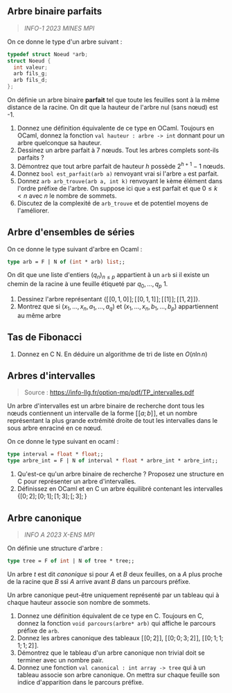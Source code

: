 
## Arbre binaire parfaits
> *INFO-1 2023 MINES MPI*

On ce donne le type d'un arbre suivant :
```c
typedef struct Noeud *arb;
struct Noeud {
  int valeur;
  arb fils_g;
  arb fils_d;
};
```

On définie un arbre binaire **parfait** tel que toute les feuilles sont à la même distance de la racine.
On dit que la hauteur de l'arbre nul (sans nœud) est -1.
1. Donnez une définition équivalente de ce type en OCaml. Toujours en OCaml, donnez la fonction `val hauteur : arbre -> int` donnant pour un arbre quelconque sa hauteur.
2. Dessinez un arbre parfait à 7 nœuds. Tout les arbres complets sont-ils parfaits ?
3. Démontrez que tout arbre parfait de hauteur $h$ possède $2^{h+1}-1$ nœuds.
4. Donnez `bool est_parfait(arb a)` renvoyant vrai si l'arbre `a` est parfait.
5. Donnez `arb arb_trouve(arb a, int k)` renvoyant le `k`ème élément dans l'ordre préfixe de l'arbre. On suppose ici que `a` est parfait et que $0\le k<n$ avec $n$ le nombre de sommets.
6. Discutez de la complexité de `arb_trouve` et de potentiel moyens de l'améliorer.

## Arbre d'ensembles de séries
On ce donne le type suivant d'arbre en Ocaml :
```ocaml
type arb = F | N of (int * arb) list;;
```

On dit que une liste d'entiers $(q_n)_{n\le p}$ appartient à un `arb` si il existe un chemin de la racine à une feuille étiqueté par $q_0,...,q_p$
1. 
1. Dessinez l'arbre représentant $\{ [ \! [0,1,0]\!]; [ \! [0,1,1]\!]; [ \! [1]\!]; [ \! [1,2]\!]\}$.
2. Montrez que si $(x_1,...,x_n,a_1,...,a_q)$ et $(x_1,...,x_n,b_1,...,b_p)$ appartiennent au même arbre 

## Tas de Fibonacci

1. Donnez en C
N. En déduire un algorithme de tri de liste en $O(n\ln n)$

## Arbres d'intervalles
> Source : https://info-llg.fr/option-mp/pdf/TP_intervalles.pdf

Un arbre d'intervalles est un arbre binaire de recherche dont tous les nœuds contiennent un intervalle de la forme $[\![ a; b]\!]$, et un nombre représentant la plus grande extrémité droite de tout les intervalles dans le sous arbre enraciné en ce nœud.

On ce donne le type suivant en ocaml :
```ocaml
type interval = float * float;;
type arbre_int = F | N of interval * float * arbre_int * arbre_int;;
```

1. Qu'est-ce qu'un arbre binaire de recherche ? Proposez une structure en C pour représenter un arbre d'intervalles.
2. Définissez en OCaml et en C un arbre équilibré contenant les intervalles $\{[0;2]; [0;1]; [1;3]; [;3]; \}$ 
## Arbre canonique
> *INFO A 2023 X-ENS MPI*

On définie une structure d'arbre :
```ocaml
type tree = F of int | N of tree * tree;;
``` 
Un arbre _t_ est dit *canonique* si pour $A$ et $B$ deux feuilles, on a $A$ plus proche de la racine que $B$ ssi $A$ arrive avant $B$ dans un parcours préfixe.

Un arbre canonique peut-être uniquement représenté par un tableau qui à chaque hauteur associe son nombre de sommets.

1. Donnez une définition équivalent de ce type en C. Toujours en C, donnez la fonction `void parcours(arbre* arb)` qui affiche le parcours préfixe de `arb`.
2. Donnez les arbres canonique des tableaux $[\![0;2]\!]$, $[\![0;0;3;2]\!]$, $[\![0;1;1;1;1;2]\!]$.
3. Démontrez que le tableau d'un arbre canonique non trivial doit se terminer avec un nombre pair.
4. Donnez une fonction `val canonical : int array -> tree` qui à un tableau associe son arbre canonique. On mettra sur chaque feuille son indice d'apparition dans le parcours préfixe. 


<!--stackedit_data:
eyJoaXN0b3J5IjpbLTExNTQyMzU4NjAsMTE3MTQxMjk4NiwxNz
EyMTYwMTcsLTk4MDgxMTM5OCwxMTUyNjc1MDAsLTE5Njc3MTg3
NjAsMTIxODc4NDA0LC0zNTM4MjQ3OTIsLTMwOTE0NDEwNl19
-->